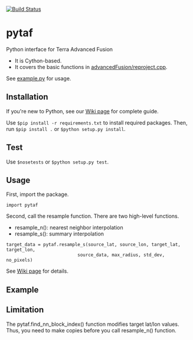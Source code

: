 [![Build Status](https://travis-ci.org/TerraFusion/pytaf.svg?branch=master)](https://travis-ci.org/TerraFusion/pytaf)

# pytaf
Python interface for Terra Advanced Fusion

  * It is Cython-based.
  * It covers the basic functions in [advancedFusion/reproject.cpp](https://github.com/TerraFusion/advancedFusion/blob/master/src/reproject.cpp).

See [example.py](example.py) for usage.

## Installation

If you're new to Python, see our
[Wiki page](https://github.com/TerraFusion/pytaf/wiki) for complete guide.

Use `$pip install -r requirements.txt` to install required packages.
Then, run `$pip install .` or `$python setup.py install`.


## Test

Use `$nosetests` or `$python setup.py test`.

## Usage

First, import the package.

`import pytaf`

Second, call the resample function. There are two high-level functions.

* resample_n(): nearest neighbor interpolation
* resample_s(): summary interpolation

```
target_data = pytaf.resample_s(source_lat, source_lon, target_lat, target_lon, 
	                       source_data, max_radius, std_dev, no_pixels)
```			    
			    
See [Wiki page](https://github.com/TerraFusion/pytaf/wiki/User-Guide) for details.

## Example


  

## Limitation

The pytaf.find_nn_block_index() function modifies target lat/lon values.
Thus, you need to make copies before you call resample_n() function.
